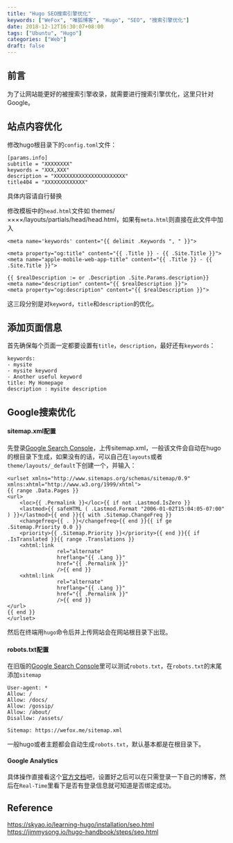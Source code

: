 ```yaml
---
title: "Hugo SEO搜索引擎优化"
keywords: ["WeFox", "唯狐博客", "Hugo", "SEO", "搜索引擎优化"]
date: 2018-12-12T16:30:07+08:00
tags: ["Ubuntu", "Hugo"]
categories: ["Web"]
draft: false
---
```


## 前言
为了让网站能更好的被搜索引擎收录，就需要进行搜索引擎优化，这里只针对Google。

## 站点内容优化
修改hugo根目录下的```config.toml```文件：

    [params.info]
    subtitle = "XXXXXXXX"
    keywords = "XXX,XXX"
    description = "XXXXXXXXXXXXXXXXXXXXXXX"
    title404 = "XXXXXXXXXXXXX"

具体内容请自行替换

修改模板中的```head.html```文件如 themes/××××/layouts/partials/head/head.html，如果有```meta.html```则直接在此文件中加入

    <meta name='keywords' content="{{ delimit .Keywords ", " }}">

    <meta property="og:title" content="{{ .Title }} - {{ .Site.Title }}">
    <meta name="apple-mobile-web-app-title" content="{{ .Title }} - {{ .Site.Title }}">

    {{ $realDescription := or .Description .Site.Params.description}}
    <meta name="description" content="{{ $realDescription }}">
    <meta property="og:description" content="{{ $realDescription }}">

这三段分别是对```keyword```，```title```和```description```的优化。

## 添加页面信息
首先确保每个页面一定都要设置有```title```，```description```，最好还有```keywords```：

	keywords:
	- mysite
	- mysite keyword
	- Another useful keyword
	title: My Homepage
    description : mysite description

## Google搜索优化

#### sitemap.xml配置
先登录[Google Search Console](https://search.google.com/search-console/sitemaps?resource_id=https%3A%2F%2Fwefox.me%2F&hl=en)，上传sitemap.xml，一般该文件会自动在hugo的根目录下生成，如果没有的话，可以自己在```layouts```或者```theme/layouts/_default```下创建一个，并输入：

	<urlset xmlns="http://www.sitemaps.org/schemas/sitemap/0.9"
	xmlns:xhtml="http://www.w3.org/1999/xhtml">
	{{ range .Data.Pages }}
	<url>
		<loc>{{ .Permalink }}</loc>{{ if not .Lastmod.IsZero }}
		<lastmod>{{ safeHTML ( .Lastmod.Format "2006-01-02T15:04:05-07:00" ) }}</lastmod>{{ end }}{{ with .Sitemap.ChangeFreq }}
		<changefreq>{{ . }}</changefreq>{{ end }}{{ if ge .Sitemap.Priority 0.0 }}
		<priority>{{ .Sitemap.Priority }}</priority>{{ end }}{{ if .IsTranslated }}{{ range .Translations }}
		<xhtml:link
					rel="alternate"
					hreflang="{{ .Lang }}"
					href="{{ .Permalink }}"
					/>{{ end }}
		<xhtml:link
					rel="alternate"
					hreflang="{{ .Lang }}"
					href="{{ .Permalink }}"
					/>{{ end }}
	</url>
	{{ end }}
	</urlset>

然后在终端用```hugo```命令后并上传网站会在网站根目录下出现。

#### robots.txt配置
在旧版的[Google Search Console](https://www.google.com/webmasters/tools/robots-testing-tool?utm_source=support.google.com/webmasters/&utm_medium=referral&utm_campaign=%206062598)里可以测试```robots.txt```，在```robots.txt```的末尾添加```sitemap```

	User-agent: *
	Allow: /
	Allow: /docs/
	Allow: /gossip/
	Allow: /about/
	Disallow: /assets/

	Sitemap: https://wefox.me/sitemap.xml

一般hugo或者主题都会自动生成```robots.txt```，默认基本都是在根目录下。

#### Google Analytics
具体操作直接看这个[官方文档](https://support.google.com/analytics/answer/1008015?hl=en)吧，设置好之后可以在只需登录一下自己的博客，然后在```Real-Time```里看下是否有登录信息就可知道是否绑定成功。

## Reference
https://skyao.io/learning-hugo/installation/seo.html
https://jimmysong.io/hugo-handbook/steps/seo.html
